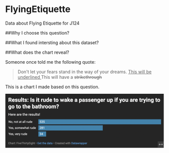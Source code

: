 # FlyingEtiquette
Data about Flying Etiquette for J124

##Why I choose this question? 

##What I found intersting about this dataset?

##What does the chart reveal? 

Someone once told me the following quote: 

>Don't let your fears stand
>in the way of your dreams.
<ins> This will be underlined </ins>
This will have a  ~~strikethrough~~

This is a chart I made based on this question.  

![This is the DatawrapperChart for Flying Etiquette Question](BathroomRun.png)
